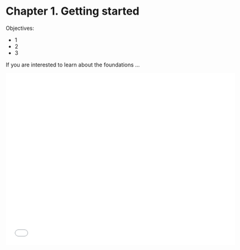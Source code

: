 # Chapter 1. Getting started

Objectives:
* 1
* 2
* 3

If you are interested to learn about the foundations ...


<iframe src="//slides.com/orgvue_el/orgvueintro/embed?style=light" width="600" height="450" scrolling="no" frameborder="0" webkitallowfullscreen mozallowfullscreen allowfullscreen></iframe>
